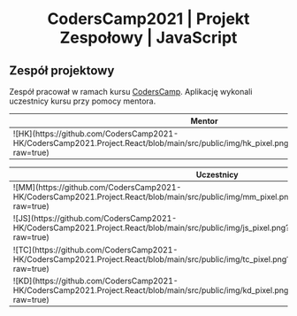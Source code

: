 <h1 align="center">CodersCamp2021 | Projekt Zespołowy | JavaScript</h1>

## Zespół projektowy

Zespół pracował w ramach kursu [CodersCamp](https://www.coderscamp.edu.pl/). Aplikację wykonali uczestnicy kursu przy pomocy mentora.

<table>
  <thead>
    <tr>
      <th colspan="2">Mentor</th>
    </tr>
  </thead>
  <tbody>
    <tr>
      <td>![HK](https://github.com/CodersCamp2021-HK/CodersCamp2021.Project.React/blob/main/src/public/img/hk_pixel.png?raw=true)</td>
      <td>Hubert Kawałek ([@htk4](https://github.com/htk4))</td>
    </tr>
  </tbody>
</table>

<table>
  <thead>
    <tr>
      <th colspan="2">Uczestnicy</th>
    </tr>
  </thead>
  <tbody>
    <tr>
      <td>![MM](https://github.com/CodersCamp2021-HK/CodersCamp2021.Project.React/blob/main/src/public/img/mm_pixel.png?raw=true)</td>
      <td>Marta Mejer ([@mmejer](https://github.com/mmejer))</td>
    </tr>
    <tr>
      <td>![JS](https://github.com/CodersCamp2021-HK/CodersCamp2021.Project.React/blob/main/src/public/img/js_pixel.png?raw=true)</td>
      <td>Justyna Skrajna ([@jskrajna](https://github.com/jskrajna))</td>
    </tr>
    <tr>
      <td>![TC](https://github.com/CodersCamp2021-HK/CodersCamp2021.Project.React/blob/main/src/public/img/tc_pixel.png?raw=true)</td>
      <td>Tomasz Chojnacki ([@tchojnacki](https://github.com/tchojnacki))</td>
    </tr>
    <tr>
      <td>![KD](https://github.com/CodersCamp2021-HK/CodersCamp2021.Project.React/blob/main/src/public/img/kd_pixel.png?raw=true)</td>
      <td>Kamil Dudek ([@KamilDudek](https://github.com/mmejer))</td>
    </tr>
  </tbody>
</table>
